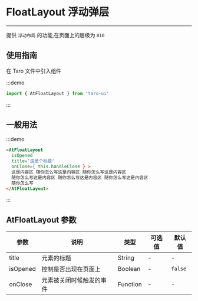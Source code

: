 # FloatLayout 浮动弹层

---

提供 `浮动布局` 的功能,在页面上的层级为 `810`

## 使用指南

在 Taro 文件中引入组件

:::demo

```js
import { AtFloatLayout } from 'taro-ui'
```

:::

## 一般用法

:::demo

```html
<AtFloatLayout
  isOpened
  title='这是个标题'
  onClose={ this.handleClose } >
  这是内容区 随你怎么写这是内容区 随你怎么写这是内容区
  随你怎么写这是内容区 随你怎么写这是内容区 随你怎么写这是内容区
  随你怎么写
</AtFloatLayout>
```

:::

## AtFloatLayout 参数

| 参数     | 说明                     | 类型     | 可选值 | 默认值  |
| -------- | ------------------------ | -------- | ------ | ------- |
| title    | 元素的标题               | String   | -      | -       |
| isOpened | 控制是否出现在页面上     | Boolean  | -      | `false` |
| onClose  | 元素被关闭时候触发的事件 | Function | -      | -       |
